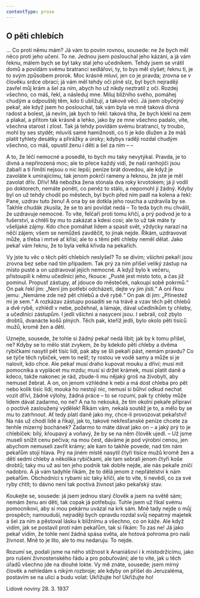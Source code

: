 ```yaml
---
contentType: prose
---
```


## O pěti chlebích

… Co proti němu mám? Já vám to povím rovnou, sousede: ne že bych měl něco proti jeho učení. To ne. Jednou jsem poslouchal jeho kázání, a já vám řeknu, málem bych se byl taky stal jeho učedníkem. Tehdy jsem se vrátil domů a povídám svému bratranci sedlářovi, ty, to bys měl slyšet; řeknu ti, je to svým způsobem prorok. Moc krásně mluví, jen co je pravda; zrovna se v člověku srdce obrací; já vám měl tehdy oči plné slz, byl bych nejraději zavřel můj krám a šel za ním, abych ho už nikdy neztratil z očí. Rozdej všechno, co máš, řekl, a následuj mne. Miluj bližního svého, pomáhej chudým a odpouštěj těm, kdo ti ubližují, a takové věci. Já jsem obyčejný pekař, ale když jsem ho poslouchal, tak vám byla ve mně taková divná radost a bolest, já nevím, jak bych to řekl: taková tíha, že bych klekl na zem a plakal, a přitom tak krásně a lehko, jako by ze mne všechno padalo, víte, všechna starost i zlost. Tak já tehdy povídám svému bratranci, ty troubo, mohl by ses stydět; mluvíš samé hamižnosti, co ti je kdo dlužen a že máš platit tyhlety desátky a přirážky a úroky; kdybys raději rozdal chudým všechno, co máš, opustil ženu i děti a šel za ním – –

A to, že léčí nemocné a posedlé, to bych mu taky nevytýkal. Pravda, je to divná a nepřirozená moc; ale to přece každý vidí, že naši ranhojiči jsou žabaři a ti římští nejsou o nic lepší; peníze brát dovedou, ale když je zavoláte k umírajícímu, tak jenom pokrčí rameny a řeknou, že jste je měl zavolat dřív. Dřív! Má nebožka žena stonala dva roky krvotokem; já ji vodil po doktorech, nemáte ponětí, co peněz to stálo, a nepomohl jí žádný. Kdyby byl on už tehdy chodil po městech, byl bych před ním padl na kolena a řekl: Pane, uzdrav tuto ženu! A ona by se dotkla jeho roucha a uzdravila by se. Takhle chudák zkusila, že se to ani povídat nedá – To teda bych mu chválil, že uzdravuje nemocné. To víte, felčaři proti tomu křičí, a prý podvod je to a fušerství, a chtěli by mu to zakázat a kdesi cosi; ale to už tak máte ty všelijaké zájmy. Kdo chce pomáhat lidem a spasit svět, vždycky narazí na něčí zájem; všem se nemůžeš zavděčit, to jinak nejde. Říkám, uzdravovat může, a třeba i mrtvé ať křísí; ale to s těmi pěti chleby neměl dělat. Jako pekař vám řeknu, že to byla velká křivda na pekařích.

Vy jste tu věc o těch pěti chlebích neslyšel? To se divím; všichni pekaři jsou zrovna bez sebe nad tím případem. Tak prý za ním přišel veliký zástup na místo pusté a on uzdravoval jejich nemocné. A když bylo k večeru, přistoupili k němu učedlníci jeho, řkouce: „Pusté jest místo toto, a čas již pominul. Propusť zástupy, ať jdouce do městeček, nakoupí sobě pokrmů.“ On pak řekl jim: „Není jim potřebí odcházeti, dejte vy jim jísti.“ A oni řkou jemu: „Nemáme zde než pět chlebů a dvě rybě.“ On pak dí jim: „Přinestež mi je sem.“ A rozkázav zástupu posaditi se na trávě a vzav těch pět chlebů a dvě rybě, vzhlédl v nebe, požehnal, a lámaje, dával učedlníkům ty chleby, a učedlníci zástupům. I jedli všichni a nasyceni jsou. I sebrali, což zbylo drobtů, dvanácte košů plných. Těch pak, kteříž jedli, bylo okolo pěti tisíců mužů, kromě žen a dětí.

Uznejte, sousede, že tohle si žádný pekař nedá líbit; jak by k tomu přišel, ne? Kdyby se to mělo stát zvykem, že by kdekdo pěti chleby a dvěma rybičkami nasytil pět tisíc lidí, pak aby se šli pekaři pást, nemám pravdu? Co se týče těch rybiček, vem to nešť; ty rostou ve vodě samy a může si je nalovit, kdo chce. Ale pekař musí draho kupovat mouku a dříví; musí mít pomocníka a vyplácet mu mzdu; musí si držet krámek, musí platit daně a kdeco, takže nakonec je rád, zbude-li mu nějaký groš na živobytí, aby nemusel žebrat. A on, on jenom vzhlédne k nebi a má dost chleba pro pět nebo kolik tisíc lidí; mouka ho nestojí nic, nemusí si bůhví odkud nechat vozit dříví, žádné výlohy, žádná práce – to se rozumí, pak ty chleby může lidem dávat zadarmo, no ne? A na to nekouká, že tím okolní pekaře připraví o poctivě zasloužený výdělek! Říkám vám, nekalá soutěž je to, a mělo by se mu to zatrhnout. Ať tedy platí daně jako my, chce-li provozovat pekařství! Na nás už chodí lidé a říkají, jak to, takové nekřesťanské peníze chcete za tenhle mizerný bochánek? Zadarmo to máte dávat jako on – a jaký prý to je chlebíček: bílý, křoupavý a voňavý, že by se na něm člověk ujedl. – Už jsme museli snížit cenu pečiva; na mou čest, dáváme je pod výrobní cenou, jen abychom nemuseli zavřít krámy; ale kam to takhle povede, nad tím nám pekařům stojí hlava. Prý na jiném místě nasytil čtyři tisíce mužů kromě žen a dětí sedmi chleby a několika rybičkami, ale tam sebrali jenom čtyři koše drobtů; taky mu už asi ten jeho podnik tak dobře nejde, ale nás pekaře zničí nadobro. A já vám tadyhle říkám, že to dělá jenom z nepřátelství k nám pekařům. Obchodníci s rybami sic taky křičí, ale to víte, ti nevědí, co za své ryby chtít; to dávno není tak poctivá živnost jako pekařský stav.

Koukejte se, sousede: já jsem jednou starý člověk a jsem na světě sám; nemám ženu ani děti, tak copak já potřebuju. Tuhle jsem už říkal svému pomocníkovi, aby si mou pekárnu uvázal na krk sám. Mně tady nejde o můj prospěch; namouduši, nejraději bych opravdu rozdal svůj nepatrný majetek a šel za ním a pěstoval lásku k bližnímu a všechno, co on káže. Ale když vidím, jak se postavil proti nám pekařům, tak si říkám: To zas ne! Já jako pekař vidím, že tohle není žádná spása světa, ale hotová pohroma pro naši živnost. Mně to je líto, ale to mu nedaruju. To nejde.

Rozumí se, podali jsme na něho stížnost k Ananiášovi i k místodržícímu, jako pro rušení živnostenského řádu a pro pobuřování; ale to víte, jak u těch úřadů všechno jde na dlouhé lokte. Vy mě znáte, sousede; jsem mírný člověk a nehledám s nikým rozbroje; ale kdyby on přišel do Jeruzaléma, postavím se na ulici a budu volat: Ukřižujte ho! Ukřižujte ho!

Lidové noviny 28. 3. 1937
